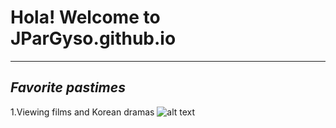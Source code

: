 # Hola! Welcome to JParGyso.github.io
---
## ***Favorite pastimes***

1.Viewing films and Korean dramas
![alt text]([image.jpg](https://cdn.pocket-lint.com/r/s/320x/assets/images/140219-tv-news-feature-netflix-tips-and-tricks-how-to-master-your-binge-watching-experience-image1-rjogeykeqs.jpg?v1))
